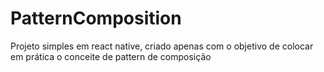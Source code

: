 # PatternComposition
Projeto simples em react native, criado apenas com o objetivo de colocar em prática o conceite de pattern de composição
